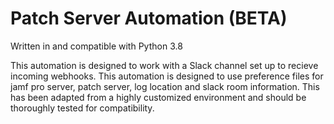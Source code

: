# Patch Server Automation (BETA)
Written in and compatible with Python 3.8

This automation is designed to work with a Slack channel set up to recieve incoming webhooks.
This automation is designed to use preference files for jamf pro server, patch server, log location and slack room information.
This has been adapted from a highly customized environment and should be thoroughly tested for compatibility.
